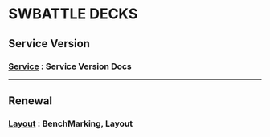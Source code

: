 # SWBATTLE DECKS

## Service Version

### [Service](./docs/service.md) : Service Version Docs

---

## Renewal

### [Layout](./docs/refactor-layout.md) : BenchMarking, Layout
